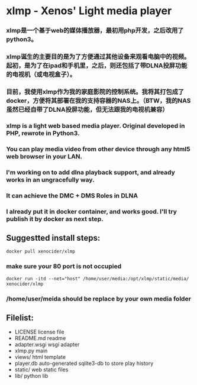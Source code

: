 # xlmp - Xenos' Light media player
### xlmp是一个基于web的媒体播放器，最初用php开发，之后改用了python3。
### xlmp诞生的主要目的是为了方便通过其他设备来观看电脑中的视频。起初，是为了在ipad和手机里，之后，则还包括了带DLNA投屏功能的电视机（或电视盒子）。
### 目前，我使用xlmp作为我的家庭影院的控制系统。我将其打包成了docker，方便将其部署在我的支持容器的NAS上。（BTW，我的NAS虽然已经自带了DLNA投屏功能，但无法跟我的电视机兼容）
### xlmp is a light web based media player. Original developed in PHP, rewrote in Python3.
### You can play media video from other device through any html5 web browser in your LAN.

### I'm working on to add dlna playback support, and already works in an ungracefully way.
### It can achieve the DMC + DMS Roles in DLNA
###  I already put it in docker container, and works good. I'll try publish it by docker as next step.


## Suggestted install steps:
    docker pull xenocider/xlmp
### make sure your 80 port is not occupied    
    docker run -itd --net="host" /home/user/media:/opt/xlmp/static/media/ xenocider/xlmp
### /home/user/meida should be replace by your own media folder


## Filelist:
+ LICENSE         license file 	
+ README.md       readme
+ adapter.wsgi    wsgi adapter
+ xlmp.py 	      main
+ views/          html template
+ player.db       auto-generated sqlite3-db to store play history
+ static/         web static files
+ lib/            python lib
